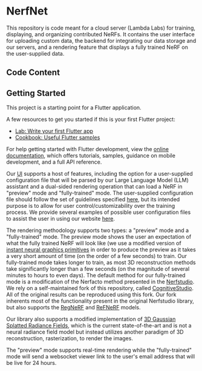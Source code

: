 # NerfNet
This repository is code meant for a cloud server (Lambda Labs) for training, displaying, and organizing contributed NeRFs. It contains the user interface for uploading custom data, the backend for integrating our data storage and our servers, and a rendering feature that displays a fully trained NeRF on the user-supplied data.

## Code Content

## Getting Started

This project is a starting point for a Flutter application.

A few resources to get you started if this is your first Flutter project:

- [Lab: Write your first Flutter app](https://docs.flutter.dev/get-started/codelab)
- [Cookbook: Useful Flutter samples](https://docs.flutter.dev/cookbook)

For help getting started with Flutter development, view the
[online documentation](https://docs.flutter.dev/), which offers tutorials,
samples, guidance on mobile development, and a full API reference.

Our [UI](https://docs.google.com/document/d/1-bKa5ty8xtjYgkV19riDosuHCsskMCWuYKAEekRvm4Q/view) supports a host of features, including the option for a user-supplied configuration file that will be parsed by our Large Language Model (LLM) assistant and a dual-sided rendering operation that can load a NeRF in "preview" mode and "fully-trained" mode. The user-supplied configuration file should follow the set of guidelines specified [here](), but its intended purpose is to allow for user control/customizability over the training process. We provide several examples of possible user configuration files to assist the user in using our website [here](https://docs.google.com/document/d/1B1i8rZoaeyODgPVHXVug7rnuB24XrqXqgHw06SKVoWs/view).

The rendering methodology supports two types: a "preview" mode and a "fully-trained" mode. The preview mode shows the user an expectation of what the fully trained NeRF will look like (we use a modified version of [instant neural graphics primitives](https://nvlabs.github.io/instant-ngp/) in order to produce the preview as it takes a very short amount of time (on the order of a few seconds) to train. Our fully-trained mode takes longer to train, as most 3D reconstruction methods take significantly longer than a few seconds (on the magnitude of several minutes to hours to even days). The default method for our fully-trained mode is a modification of the Nerfacto method presented in the [Nerfstudio](https://docs.nerf.studio/en/latest/). We rely on a self-maintained fork of this repository, called [CognitiveStudio](https://github.com/opencv/CognitiveStudio). All of the original results can be reproduced using this fork. Our fork inherents most of the functionality present in the original Nerfstudio library, but also supports the [RegNeRF](https://m-niemeyer.github.io/regnerf/) and [ReFNeRF](https://dorverbin.github.io/refnerf/) models.

Our library also supports a modified implementation of [3D Gaussian Splatted Radiance Fields](https://repo-sam.inria.fr/fungraph/3d-gaussian-splatting/), which is the current state-of-the-art and is not a neural radiance field model but instead utilizes another paradigm of 3D reconstruction, rasterization, to render the images.

The "preview" mode supports real-time rendering while the "fully-trained" mode will send a websocket viewer link to the user's email address that will be live for 24 hours.
